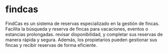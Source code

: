 # findcas
FindCas es un sistema de reservas especializado en la gestión de fincas. Facilita la búsqueda y reserva de fincas para vacaciones, eventos o estancias prolongadas. revisar disponibilidad, y completar sus reservas de manera rápida y segura. Además, los propietarios pueden gestionar sus fincas y recibir reservas de forma eficiente.

